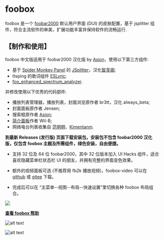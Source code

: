 # foobox
foobox 是一个 [foobar2000](https://www.foobar2000.org) 默认用户界面 (DUI) 的皮肤配置，基于 jsplitter 组件，符合主流软件的审美，扩展功能丰富并保持软件的流畅运行.
## 【制作和使用】
foobox 中文版适用于 foobar2000 汉化版 by [Asion](https://www.cnblogs.com/asionwu)，使用以下第三方组件:  
* 基于 [Spider Monkey Panel](https://github.com/TheQwertiest/foo_spider_monkey_panel) 的 [JSplitter](https://foobar2000.ru/forum/viewtopic.php?t=6378)，汉化[智享阁](https://www.esnpc.com/);  
* ttsping 的歌词组件 [ESLyric](https://github.com/ESLyric/release);  
* [foo_enhanced_spectrum_analyzer](https://hydrogenaud.io/index.php/topic,116014.0.html).

并修改使用以下优秀的代码部件:  
* 播放列表管理器，播放列表，封面浏览原作者 br3tt，汉化 always_beta;  
* 封面面板原作者 Jensen;  
* 搜索框原作者 [Asion](https://www.cnblogs.com/asionwu);  
* [简介面板](https://github.com/Wil-B/Biography)作者 Wil-B;  
* 网络电台列表收集自 [范明明](https://github.com/fanmingming)、[Kimentanm](https://github.com/Kimentanm).  

**到最新 Releases (发行版) 页面下载安装包，安装包不包含 foobar2000 汉化版，仅包含 foobox 主题及所需组件，绿色安装，自由便捷。**  

* 支持 32 位及 64 位 foobar2000，其中 32 位版本加入 UI Hacks 组件，适合喜欢隐藏菜单栏状态栏 UI 的朋友，并拥有完整的界面变色效果。  

* 额外的视频面板可选 (不推荐用 fb2k 播放视频)，foobox-video 可以在 [github](https://github.com/dream7180/foobox-cn/releases/tag/video8) 或 [gitee](https://gitee.com/dream7180/foobox-en/releases/tag/video8) 下载。    

* 完成后可以在 “主菜单--视图--布局--快速设置”里切换各种 foobox 布局组合。  

<span style="display:block;text-align:left">![](info/dui.png)</span>

[**查看 foobox 帮助**](https://dream7180.github.io/2023/foobox-release/)

![alt text](info/screenshot-light.jpg "foobox - DUI foobar2000 media player")

![alt text](info/screenshot-dark.jpg "foobox - DUI foobar2000 media player")
